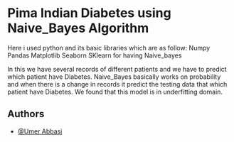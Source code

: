
# Pima Indian Diabetes using Naive_Bayes Algorithm

Here i used python and its basic libraries which are as follow:
Numpy
Pandas
Matplotlib
Seaborn
SKlearn for having Naive_bayes 

In this we have several records of different patients and we have to predict which patient have Diabetes. Naive_Bayes basically works on probability and when there is a change in records it predict the testing data that which patient have Diabetes. We found that this model is in underfitting domain.
## Authors

- [@Umer Abbasi](https://www.github.com/umerabbasi658)

